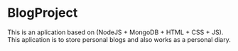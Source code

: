 # BlogProject

This is an aplication based on (NodeJS + MongoDB + HTML + CSS + JS). This aplication is to store personal blogs and also works as a personal diary.
